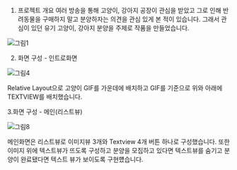 1. 프로젝트 개요
여러 방송을 통해 고양이, 강아지 공장이 관심을 받았고 그로 인해 반려동물을 구매하지 말고 분양하자는 의견을 관심 있게 본 적이 있습니다.
그래서 관심이 있던 유기 고양이, 강아지 분양을 주제로 작품을 만들었습니다.

![그림1](https://user-images.githubusercontent.com/39265738/113573181-923fb500-9654-11eb-9f2c-a2461fe0e9e3.png)

2. 화면 구성 - 인트로화면

![그림4](https://user-images.githubusercontent.com/39265738/113573192-979cff80-9654-11eb-85e1-234acb4c2087.png)

Relative Layout으로 고양이 GIF를 가운데에 배치하고 GIF를 기준으로 위와 아래에 TEXTVIEW를 배치했습니다.

3.화면 구성 - 메인(리스트뷰)

![그림8](https://user-images.githubusercontent.com/39265738/113573157-86ec8980-9654-11eb-9f6f-f97d2621c34e.png)

메인화면은 리스트뷰로 이미지뷰 3개와 Textview 4개 버튼 하나로 구성했습니다.
또한 이미지 위에 텍스트뷰가 뜨도록 구성하고 분양을 모집하고 있다면 텍스트뷰를 숨기고 분양이 완료됐다면 텍스트 뷰가 보이도록 구현헀습니다.

